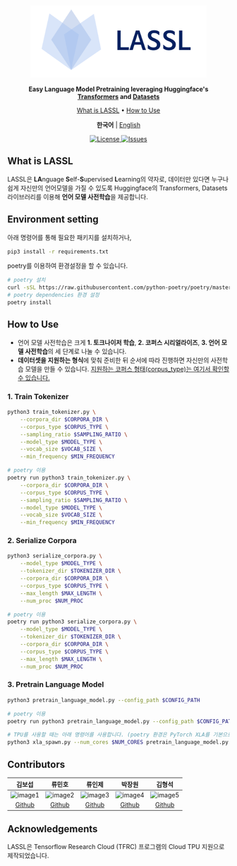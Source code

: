 <div align="center">

<img src="docs/source/imgs/logo.png" width="400px">

**Easy Language Model Pretraining leveraging Huggingface's [Transformers](https://github.com/huggingface/transformers) and [Datasets](https://github.com/huggingface/datasets)**

<p align="center">
  <a href="#what-is-lassl">What is LASSL</a> •
  <a href="#how-to-use">How to Use</a>
</p>

<p>
    <b>한국어</b> |
    <a href="README_EN.md">English</a>
</p>

<p align="center">
    <a href="https://github.com/lassl/lassl/blob/master/LICENSE">
        <img alt="License" src="https://img.shields.io/badge/license-Apache%202.0-blue.svg">
    </a>
    <a href="https://github.com/lassl/lassl/issues">
        <img alt="Issues" src="https://img.shields.io/github/issues/lassl/lassl">
    </a>
</p>

</div>

## What is LASSL
LASSL은 **LA**nguage **S**elf-**S**upervised **L**earning의 약자로, 데이터만 있다면 누구나 쉽게 자신만의 언어모델을 가질 수 있도록 Huggingface의 Transformers, Datasets 라이브러리를 이용해 **언어 모델 사전학습**을 제공합니다.

## Environment setting
아래 명령어를 통해 필요한 패키지를 설치하거나,
```bash
pip3 install -r requirements.txt
```

poetry를 이용하여 환경설정을 할 수 있습니다.
```bash
# poetry 설치
curl -sSL https://raw.githubusercontent.com/python-poetry/poetry/master/get-poetry.py | python -
# poetry dependencies 환경 설정
poetry install
```


## How to Use
- 언어 모델 사전학습은 크게 **1. 토크나이저 학습**, **2. 코퍼스 시리얼라이즈**, **3. 언어 모델 사전학습**의 세 단계로 나눌 수 있습니다. 
- **데이터셋을 지원하는 형식**에 맞춰 준비한 뒤 순서에 따라 진행하면 자신만의 사전학습 모델을 만들 수 있습니다. <a href="https://github.com/lassl/lassl/blob/main/docs/supported_dataset.md">지원하는 코퍼스 형태(corpus_type)는 여기서 확인할 수 있습니다.</a>

### 1. Train Tokenizer
```bash
python3 train_tokenizer.py \
    --corpora_dir $CORPORA_DIR \
    --corpus_type $CORPUS_TYPE \
    --sampling_ratio $SAMPLING_RATIO \
    --model_type $MODEL_TYPE \
    --vocab_size $VOCAB_SIZE \
    --min_frequency $MIN_FREQUENCY
```

```bash
# poetry 이용
poetry run python3 train_tokenizer.py \
    --corpora_dir $CORPORA_DIR \
    --corpus_type $CORPUS_TYPE \
    --sampling_ratio $SAMPLING_RATIO \
    --model_type $MODEL_TYPE \
    --vocab_size $VOCAB_SIZE \
    --min_frequency $MIN_FREQUENCY
```

### 2. Serialize Corpora
```bash
python3 serialize_corpora.py \
    --model_type $MODEL_TYPE \
    --tokenizer_dir $TOKENIZER_DIR \
    --corpora_dir $CORPORA_DIR \
    --corpus_type $CORPUS_TYPE \
    --max_length $MAX_LENGTH \
    --num_proc $NUM_PROC
```

```bash
# poetry 이용
poetry run python3 serialize_corpora.py \
    --model_type $MODEL_TYPE \
    --tokenizer_dir $TOKENIZER_DIR \
    --corpora_dir $CORPORA_DIR \
    --corpus_type $CORPUS_TYPE \
    --max_length $MAX_LENGTH \
    --num_proc $NUM_PROC
```

### 3. Pretrain Language Model
```bash
python3 pretrain_language_model.py --config_path $CONFIG_PATH
```

```bash
# poetry 이용
poetry run python3 pretrain_language_model.py --config_path $CONFIG_PATH
```

```bash
# TPU를 사용할 때는 아래 명령어를 사용합니다. (poetry 환경은 PyTorch XLA를 기본으로 제공하지 않습니다.)
python3 xla_spawn.py --num_cores $NUM_CORES pretrain_language_model.py --config_path $CONFIG_PATH
```

## Contributors
김보섭|류민호|류인제|박장원|김형석
:-:|:-:|:-:|:-:|:-:
![image1][image1]|![image2][image2]|![image3][image3]|![image4][image4]|![image5][image5]
[Github](https://github.com/seopbo)|[Github](https://github.com/bzantium)|[Github](https://github.com/iron-ij)|[Github](https://github.com/monologg)|[Github](https://github.com/alxiom)

[image1]: https://avatars.githubusercontent.com/seopbo
[image2]: https://avatars.githubusercontent.com/bzantium
[image3]: https://avatars.githubusercontent.com/iron-ij
[image4]: https://avatars.githubusercontent.com/monologg
[image5]: https://avatars.githubusercontent.com/alxiom

## Acknowledgements
LASSL은 Tensorflow Research Cloud (TFRC) 프로그램의 Cloud TPU 지원으로 제작되었습니다.
